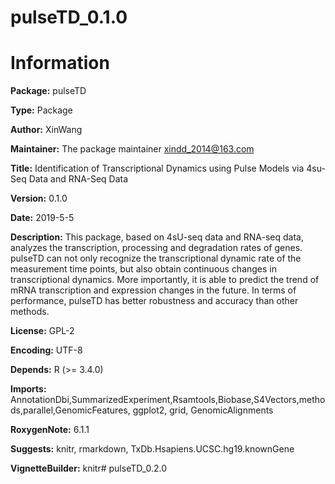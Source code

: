 # pulseTD_0.1.0
# Information
**Package:** pulseTD

**Type:** Package

**Author:** XinWang

**Maintainer:** The package maintainer <xindd_2014@163.com>

**Title:** Identification of Transcriptional Dynamics using Pulse Models via 4su-Seq Data and RNA-Seq Data

**Version:** 0.1.0

**Date:** 2019-5-5

**Description:** This package, based on 4sU-seq data and RNA-seq data, analyzes the transcription, processing and degradation rates of genes. pulseTD can not only recognize the transcriptional dynamic rate of the measurement time points, but also obtain continuous changes in transcriptional dynamics. More importantly, it is able to predict the trend of mRNA transcription and expression changes in the future. In terms of performance, pulseTD has better robustness and accuracy than other methods.

**License:** GPL-2

**Encoding:** UTF-8

**Depends:** R (>= 3.4.0)

**Imports:** AnnotationDbi,SummarizedExperiment,Rsamtools,Biobase,S4Vectors,methods,parallel,GenomicFeatures, ggplot2, grid, GenomicAlignments

**RoxygenNote:** 6.1.1

**Suggests:** knitr, rmarkdown, TxDb.Hsapiens.UCSC.hg19.knownGene

**VignetteBuilder:** knitr# pulseTD_0.2.0


